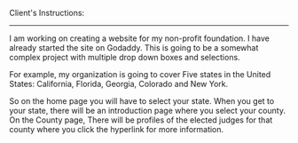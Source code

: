 Client's Instructions:
*****************************

I am working on creating a website for my non-profit foundation. I have already started the site on Godaddy. This is going to be a somewhat complex project with multiple drop down boxes and selections.

For example, my organization is going to cover Five states in the United States: California, Florida, Georgia, Colorado and New York.

So on the home page you will have to select your state. When you get to your state, there will be an introduction page where you select your county. On the County page, There will be profiles of the elected judges for that county where you click the hyperlink for more information.
